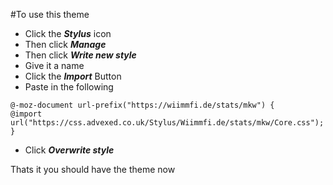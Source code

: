 #To use this theme

- Click the ***Stylus*** icon
- Then click ***Manage***
- Then click ***Write new style***
- Give it a name
- Click the ***Import*** Button
- Paste in the following

```
@-moz-document url-prefix("https://wiimmfi.de/stats/mkw") {
@import url("https://css.advexed.co.uk/Stylus/Wiimmfi.de/stats/mkw/Core.css");
}
```

- Click ***Overwrite style***

Thats it you should have the theme now
